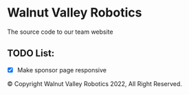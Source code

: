 # Walnut Valley Robotics

The source code to our team website

## TODO List:

-   [X] Make sponsor page responsive

&copy; Copyright Walnut Valley Robotics 2022, All Right Reserved.
